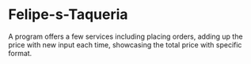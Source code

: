 # Felipe-s-Taqueria
A program offers a few services including placing orders, adding up the price with new input each time, showcasing the total price with specific format.
